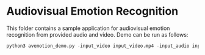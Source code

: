 # Audiovisual Emotion Recognition

This folder contains a sample application for audiovisual emotion recognition from provided audio and video.
Demo can be run as follows:

```python
python3 avemotion_demo.py -input_video input_video.mp4 -input_audio input_audio.wav
```

